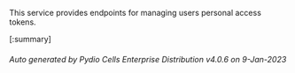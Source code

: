 






This service provides endpoints for managing users personal access tokens.

[:summary]

###### Auto generated by Pydio Cells Enterprise Distribution v4.0.6 on 9-Jan-2023
